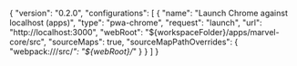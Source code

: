 {
  "version": "0.2.0",
  "configurations": [
    {
      "name": "Launch Chrome against localhost (apps)",
      "type": "pwa-chrome",
      "request": "launch",
      "url": "http://localhost:3000",
      "webRoot": "${workspaceFolder}/apps/marvel-core/src",
      "sourceMaps": true,
      "sourceMapPathOverrides": {
        "webpack:///src/*": "${webRoot}/*"
      }
    }
  ]
}